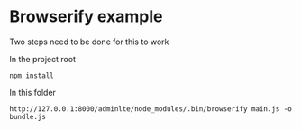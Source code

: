 # Browserify example

Two steps need to be done for this to work

In the project root

    npm install

In this folder

    http://127.0.0.1:8000/adminlte/node_modules/.bin/browserify main.js -o bundle.js
